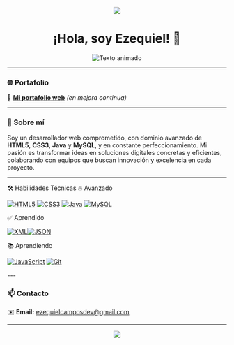 <!-- Ola superior decorativa -->

<p align="center">
  <img src="https://capsule-render.vercel.app/api?type=waving&color=0:00c6ff,100:0072ff&height=100&section=header"/>
</p>

<h1 align="center">¡Hola, soy Ezequiel! 👋</h1>

<p align="center">
  <!-- Texto animado: Generado con readme-typing-svg -->
  <img src="https://readme-typing-svg.herokuapp.com/?lines=Desarrollador+Web;Apasionado+por+la+tecnolog%C3%ADa;Siempre+aprendiendo;Innovando+cada+d%C3%ADa&center=true&width=600&height=50" alt="Texto animado">
</p>

---

### 🌐 Portafolio

🔗 [**Mi portafolio web**](https://zequi22.github.io/EzequielProfile) *(en mejora continua)*

---

### 🚀 Sobre mí

Soy un desarrollador web comprometido, con dominio avanzado de **HTML5**, **CSS3**, **Java** y **MySQL**, y en constante perfeccionamiento.
Mi pasión es transformar ideas en soluciones digitales concretas y eficientes, colaborando con equipos que buscan innovación y excelencia en cada proyecto.

---
🛠️ Habilidades Técnicas
🔥 Avanzado
<p align="left"> <a href="#"><img src="https://img.shields.io/badge/HTML5-FF6F00?style=flat-square&logo=html5&logoColor=white" alt="HTML5"></a> <a href="#"><img src="https://img.shields.io/badge/CSS3-2196F3?style=flat-square&logo=css3&logoColor=white" alt="CSS3"></a> <a href="#"><img src="https://img.shields.io/badge/Java-ED8B00?style=flat-square&logo=java&logoColor=white" alt="Java"></a> <a href="#"><img src="https://img.shields.io/badge/MySQL-4479A1?style=flat-square&logo=mysql&logoColor=white" alt="MySQL"></a> </p>
✅ Aprendido
<p align="left"> <a href="#"><img src="https://img.shields.io/badge/XML-006699?style=flat-square&logo=xml&logoColor=white" alt="XML"></a><a href="#"><img src="https://img.shields.io/badge/JSON-000000?style=flat-square&logo=json&logoColor=white" alt="JSON"></a> </p>
📚 Aprendiendo
<p align="left"> <a href="#"><img src="https://img.shields.io/badge/JavaScript-F7DF1E?style=flat-square&logo=javascript&logoColor=black" alt="JavaScript"></a>  <a href="#"><img src="https://img.shields.io/badge/GIT-F05032?style=flat-square&logo=git&logoColor=white" alt="Git"></a> </p>
---

### 📫 Contacto

✉️ **Email:** [ezequielcamposdev@gmail.com](ezequielcamposdev@gmail.com)

---

<!-- Ola inferior decorativa -->

<p align="center">
  <img src="https://capsule-render.vercel.app/api?type=waving&color=0:00c6ff,100:0072ff&height=100&section=footer"/>
</p>
